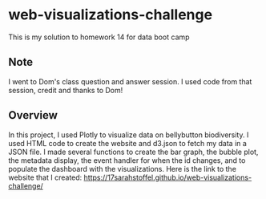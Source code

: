 # web-visualizations-challenge
This is my solution to homework 14 for data boot camp

## Note
I went to Dom's class question and answer session. I used code from that session, credit and thanks to Dom!

## Overview
In this project, I used Plotly to visualize data on bellybutton biodiversity. I used HTML code to create the website and d3.json to fetch my data in a JSON file. I made several functions to create the bar graph, the bubble plot, the metadata display, the event handler for when the id changes, and to populate the dashboard with the visualizations. Here is the link to the website that I created: https://17sarahstoffel.github.io/web-visualizations-challenge/ 

